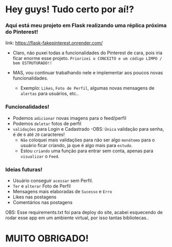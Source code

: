 # Hey guys! Tudo certo por aí!?

### Aqui está meu projeto em Flask realizando uma réplica próxima do Pinterest!

link: https://flask-fakepinterest.onrender.com/

- Claro, não puxei todas a funcionalidades do Pinterest de cara, pois iria ficar enorme esse projeto.
`Priorizei o CONCEITO e um código LIMPO / bem ESTRUTURADO!!`

- MAS, vou continuar trabalhando nele e implementar aos poucos novas funcionalidades.
    - Exemplo: `Likes`, `Foto de Perfil`, algumas novas mensagens de `alertas` para usuários, etc..

### Funcionalidades!
- Podemos `adicionar` novas imagens para o feed/perfil
- Podemos `deletar` fotos de perfil
- `validações` para Login e Cadastrado
    -OBS: `Única` validação para senha, é de `6` até `20` caracteres!
    - `Não` coloquei mais validações para não ser algo `monótomo` para o usuário ficar criando, ja que é algo mais para `estudo`.
    - Estou `criando` uma função para entrar sem conta, apenas para `visualizar` o `Feed`.

### Ideias futuras!
- Usuário conseguir `acessar` sem Perfil.
- `Ter` e `alterar` Foto de Perfil
- Mensagens mais elaboradas de `Sucesso` e `Erro`
- Likes nas postagens
- Comentários nas postagens


OBS: Esse requirements.txt foi para deploy do site, acabei esquecendo de rodar esse app em um ambiente virtual, por isso tantas bibliotecas..

# MUITO OBRIGADO!
